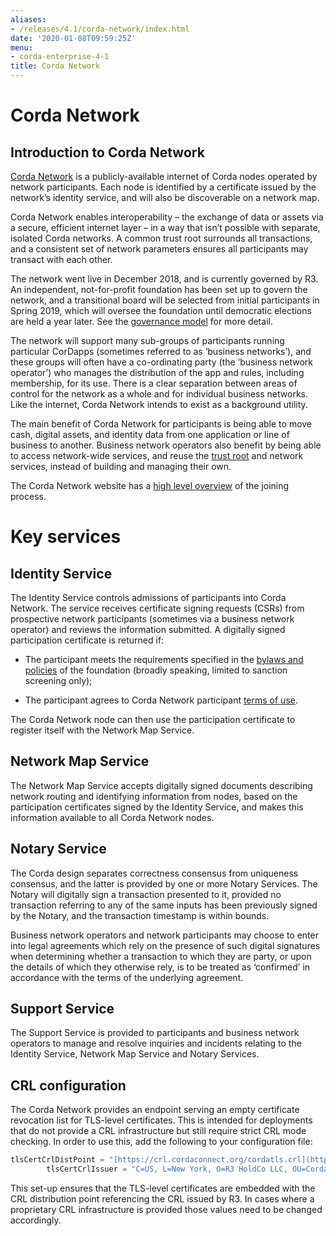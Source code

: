 ```yaml
---
aliases:
- /releases/4.1/corda-network/index.html
date: '2020-01-08T09:59:25Z'
menu:
- corda-enterprise-4-1
title: Corda Network
---
```



# Corda Network


## Introduction to Corda Network

[Corda Network](https://corda.network/) is a publicly-available internet of Corda nodes operated by network participants. Each
                node is identified by a certificate issued by the network’s identity service, and will also be discoverable on a network map.

Corda Network enables interoperability – the exchange of data or assets via a secure, efficient internet layer – in a way
                that isn’t possible with separate, isolated Corda networks. A common trust root surrounds all transactions, and a consistent set of
                network parameters ensures all participants may transact with each other.

The network went live in December 2018, and is currently governed by R3. An independent, not-for-profit foundation has been
                set up to govern the network, and a transitional board will be selected from initial participants in Spring 2019, which will oversee
                the foundation until democratic elections are held a year later. See the [governance model](https://corda.network/governance/governance-guidelines.html)
                for more detail.

The network will support many sub-groups of participants running particular CorDapps (sometimes referred to as ‘business networks’),
                and these groups will often have a co-ordinating party (the ‘business network operator’) who manages the distribution of the
                app and rules, including membership, for its use. There is a clear separation between areas of control for the network as a whole
                and for individual business networks. Like the internet, Corda Network intends to exist as a background utility.

The main benefit of Corda Network for participants is being able to move cash, digital assets, and identity data from one application
                or line of business to another. Business network operators also benefit by being able to access network-wide services, and reuse the
                [trust root](https://corda.network/trust-root/index.html) and network services, instead of building and managing their own.

The Corda Network website has a [high level overview](https://corda.network/participation/index.html) of the joining process.


# Key services


## Identity Service

The Identity Service controls admissions of participants into Corda Network. The service receives certificate
                signing requests (CSRs) from prospective network participants (sometimes via a business network operator) and reviews the
                information submitted. A digitally signed participation certificate is returned if:


* The participant meets the requirements specified in the [bylaws and policies](https://corda.network/policy/admission-criteria.html)
                        of the foundation (broadly speaking, limited to sanction screening only);


* The participant agrees to Corda Network participant [terms of use](https://corda.network/participation/terms-of-use.html).


The Corda Network node can then use the participation certificate to register itself with the Network Map Service.


## Network Map Service

The Network Map Service accepts digitally signed documents describing network routing and identifying information from
                nodes, based on the participation certificates signed by the Identity Service, and makes this information available to all
                Corda Network nodes.


## Notary Service

The Corda design separates correctness consensus from uniqueness consensus, and the latter is provided by one or more Notary
                Services. The Notary will digitally sign a transaction presented to it, provided no transaction referring to
                any of the same inputs has been previously signed by the Notary, and the transaction timestamp is within bounds.

Business network operators and network participants may choose to enter into legal agreements which rely on the presence
                of such digital signatures when determining whether a transaction to which they are party, or upon the details of which they
                otherwise rely, is to be treated as ‘confirmed’ in accordance with the terms of the underlying agreement.


## Support Service

The Support Service is provided to participants and business network operators to manage and resolve inquiries and incidents
                relating to the Identity Service, Network Map Service and Notary Services.


## CRL configuration

The Corda Network provides an endpoint serving an empty certificate revocation list for TLS-level certificates.
                This is intended for deployments that do not provide a CRL infrastructure but still require strict CRL mode checking.
                In order to use this, add the following to your configuration file:

```kotlin
tlsCertCrlDistPoint = "[https://crl.cordaconnect.org/cordatls.crl](https://crl.cordaconnect.org/cordatls.crl)"
        tlsCertCrlIssuer = "C=US, L=New York, O=R3 HoldCo LLC, OU=Corda, CN=Corda Root CA"
```
This set-up ensures that the TLS-level certificates are embedded with the CRL distribution point referencing the CRL issued by R3.
                In cases where a proprietary CRL infrastructure is provided those values need to be changed accordingly.


